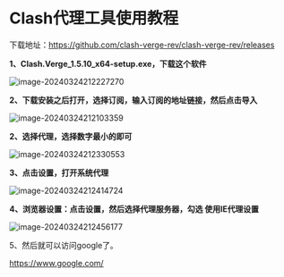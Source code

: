 # Clash代理工具使用教程

下载地址：https://github.com/clash-verge-rev/clash-verge-rev/releases

**1、Clash.Verge_1.5.10_x64-setup.exe，下载这个软件**

![image-20240324212227270](C:\Users\Administrator\AppData\Roaming\Typora\typora-user-images\image-20240324212227270.png)

**2、下载安装之后打开，选择订阅，输入订阅的地址链接，然后点击导入**

![image-20240324212103359](C:\Users\Administrator\AppData\Roaming\Typora\typora-user-images\image-20240324212103359.png)

**2、选择代理，选择数字最小的即可**

![image-20240324212330553](C:\Users\Administrator\AppData\Roaming\Typora\typora-user-images\image-20240324212330553.png)

**3、点击设置，打开系统代理**

![image-20240324212414724](C:\Users\Administrator\AppData\Roaming\Typora\typora-user-images\image-20240324212414724.png)

**4、浏览器设置：点击设置，然后选择代理服务器，勾选 使用IE代理设置**

![image-20240324212456177](C:\Users\Administrator\AppData\Roaming\Typora\typora-user-images\image-20240324212456177.png)

5、然后就可以访问google了。

https://www.google.com/
